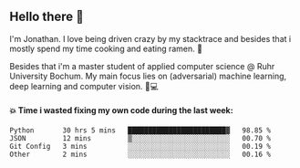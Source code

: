 ## Hello there 👋

I'm Jonathan. I love being driven crazy by my stacktrace and besides that i mostly spend my time cooking and eating ramen. 🍜

Besides that i'm a master student of applied computer science @ Ruhr University Bochum. 
My main focus lies on (adversarial) machine learning, deep learning and computer vision. 🔬💻

#### 💥 Time i wasted fixing my own code during the last week:

<!--START_SECTION:waka-->

```text
Python       30 hrs 5 mins   ████████████████████████▓   98.85 %
JSON         12 mins         ▒░░░░░░░░░░░░░░░░░░░░░░░░   00.70 %
Git Config   3 mins          ░░░░░░░░░░░░░░░░░░░░░░░░░   00.19 %
Other        2 mins          ░░░░░░░░░░░░░░░░░░░░░░░░░   00.16 %
```

<!--END_SECTION:waka-->

